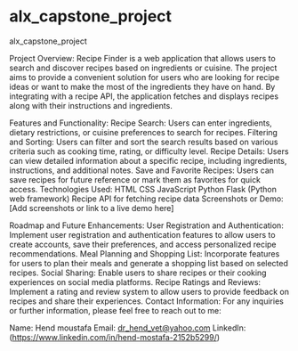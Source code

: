 # alx_capstone_project
alx_capstone_project

Project Overview:
Recipe Finder is a web application that allows users to search and discover recipes based on ingredients or cuisine. The project aims to provide a convenient solution for users who are looking for recipe ideas or want to make the most of the ingredients they have on hand. By integrating with a recipe API, the application fetches and displays recipes along with their instructions and ingredients.

Features and Functionality:
Recipe Search: Users can enter ingredients, dietary restrictions, or cuisine preferences to search for recipes.
Filtering and Sorting: Users can filter and sort the search results based on various criteria such as cooking time, rating, or difficulty level.
Recipe Details: Users can view detailed information about a specific recipe, including ingredients, instructions, and additional notes.
Save and Favorite Recipes: Users can save recipes for future reference or mark them as favorites for quick access.
Technologies Used:
HTML
CSS
JavaScript
Python
Flask (Python web framework)
Recipe API for fetching recipe data
Screenshots or Demo:
[Add screenshots or link to a live demo here]

Roadmap and Future Enhancements:
User Registration and Authentication: Implement user registration and authentication features to allow users to create accounts, save their preferences, and access personalized recipe recommendations.
Meal Planning and Shopping List: Incorporate features for users to plan their meals and generate a shopping list based on selected recipes.
Social Sharing: Enable users to share recipes or their cooking experiences on social media platforms.
Recipe Ratings and Reviews: Implement a rating and review system to allow users to provide feedback on recipes and share their experiences.
Contact Information:
For any inquiries or further information, please feel free to reach out to me:

Name: Hend moustafa
Email: dr_hend_vet@yahoo.com
LinkedIn:(https://www.linkedin.com/in/hend-mostafa-2152b5299/)